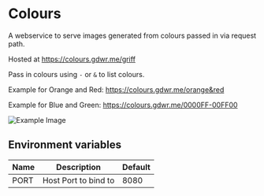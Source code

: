 # Colours

A webservice to serve images generated from colours passed in via request path.

Hosted at https://colours.gdwr.me/griff

Pass in colours using `-` or `&` to list colours.

Example for Orange and Red:
https://colours.gdwr.me/orange&red

Example for Blue and Green:
https://colours.gdwr.me/0000FF-00FF00

<img src="https://colours.gdwr.me/red-green-blue-orange-yellow" alt="Example Image">

## Environment variables

| Name | Description          | Default |
|------|----------------------|---------|
| PORT | Host Port to bind to | 8080    |
